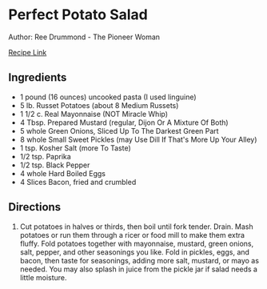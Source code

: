 # Perfect Potato Salad

Author: Ree Drummond - The Pioneer Woman

[Recipe Link](https://www.thepioneerwoman.com/food-cooking/recipes/a10223/fourth-of-july-week-perfect-potato-salad/)

## Ingredients

- 1 pound (16 ounces) uncooked pasta (I used linguine)
- 5 lb. Russet Potatoes (about 8 Medium Russets)
- 1 1/2 c. Real Mayonnaise (NOT Miracle Whip)
- 4 Tbsp. Prepared Mustard (regular, Dijon Or A Mixture Of Both)
- 5 whole Green Onions, Sliced Up To The Darkest Green Part
- 8 whole Small Sweet Pickles (may Use Dill If That's More Up Your Alley)
- 1 tsp. Kosher Salt (more To Taste)
- 1/2 tsp. Paprika
- 1/2 tsp. Black Pepper
- 4 whole Hard Boiled Eggs
- 4 Slices Bacon, fried and crumbled

## Directions

1. Cut potatoes in halves or thirds, then boil until fork tender. Drain. Mash potatoes or run them through a ricer or food mill to make them extra fluffy. Fold potatoes together with mayonnaise, mustard, green onions, salt, pepper, and other seasonings you like. Fold in pickles, eggs, and bacon, then taste for seasonings, adding more salt, mustard, or mayo as needed. You may also splash in juice from the pickle jar if salad needs a little moisture.
